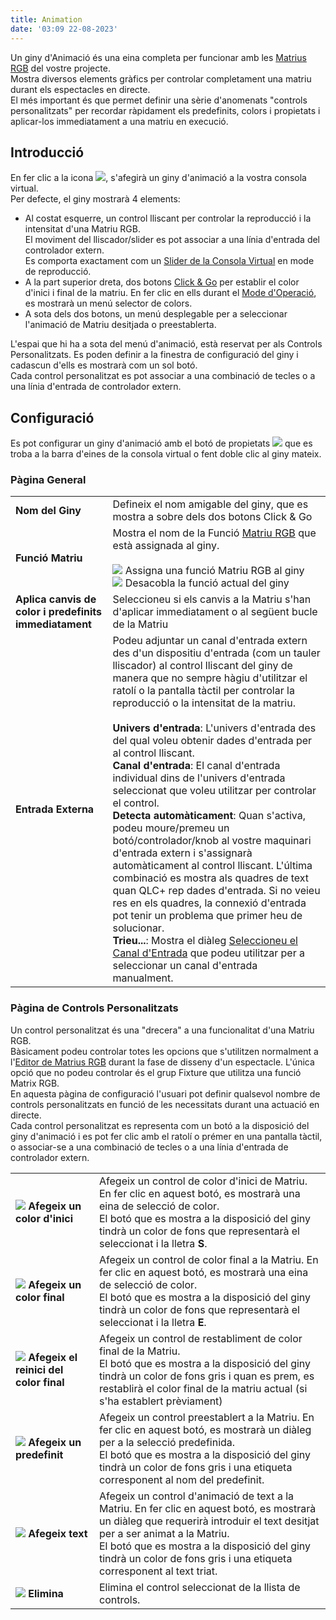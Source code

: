 ```yaml
---
title: Animation
date: '03:09 22-08-2023'
---
```


Un giny d'Animació és una eina completa per funcionar amb les [Matrius RGB](/basics/glossary-and-concepts#rgb-matrix) del vostre projecte.  
Mostra diversos elements gràfics per controlar completament una matriu durant els espectacles en directe.  
El més important és que permet definir una sèrie d'anomenats "controls personalitzats" per recordar ràpidament els predefinits, colors i propietats i aplicar-los immediatament a una matriu en execució.

Introducció
------------

En fer clic a la icona ![](/basics/animation.png), s'afegirà un giny d'animació a la vostra consola virtual.  
Per defecte, el giny mostrarà 4 elements:

* Al costat esquerre, un control lliscant per controlar la reproducció i la intensitat d'una Matriu RGB.  
    El moviment del lliscador/slider es pot associar a una línia d'entrada del controlador extern.  
    Es comporta exactament com un [Slider de la Consola Virtual](../slider) en mode de reproducció.
* A la part superior dreta, dos botons [Click & Go](/basics/glossary-and-concepts#click-and-go) per establir el color d'inici i final de la matriu. En fer clic en ells durant el [Mode d'Operació](/basics/glossary-and-concepts#modes), es mostrarà un menú selector de colors.
* A sota dels dos botons, un menú desplegable per a seleccionar l'animació de Matriu desitjada o preestablerta.

L'espai que hi ha a sota del menú d'animació, està reservat per als Controls Personalitzats. Es poden definir a la finestra de configuració del giny i cadascun d'ells es mostrarà com un sol botó.  
Cada control personalitzat es pot associar a una combinació de tecles o a una línia d'entrada de controlador extern.

Configuració
-------------

Es pot configurar un giny d'animació amb el botó de propietats ![](/basics/edit.png) que es troba a la barra d'eines de la consola virtual o fent doble clic al giny mateix.

### Pàgina General

|     |     |
| --- | --- |
| **Nom del Giny** | Defineix el nom amigable del giny, que es mostra a sobre dels dos botons Click & Go |
| **Funció Matriu** | Mostra el nom de la Funció  [Matriu RGB](/basics/glossary-and-concepts#rgb-matrix) que està assignada al giny.<br><br>![](/basics/attach.png) Assigna una funció Matriu RGB al giny <br>![](/basics/detach.png) Desacobla la funció actual del giny |
| **Aplica canvis de color i predefinits immediatament** | Seleccioneu si els canvis a la Matriu s'han d'aplicar immediatament o al següent bucle de la Matriu |
| **Entrada Externa** | Podeu adjuntar un canal d'entrada extern des d'un dispositiu d'entrada (com un tauler lliscador) al control lliscant del giny de manera que no sempre hàgiu d'utilitzar el ratolí o la pantalla tàctil per controlar la reproducció o la intensitat de la matriu.<br><br>**Univers d'entrada**: L'univers d'entrada des del qual voleu obtenir dades d'entrada per al control lliscant.<br>**Canal d'entrada**: El canal d'entrada individual dins de l'univers d'entrada seleccionat que voleu utilitzar per controlar el control.<br>**Detecta automàticament**: Quan s'activa, podeu moure/premeu un botó/controlador/knob al vostre maquinari d'entrada extern i s'assignarà automàticament al control lliscant. L'última combinació es mostra als quadres de text quan QLC+ rep dades d'entrada. Si no veieu res en els quadres, la connexió d'entrada pot tenir un problema que primer heu de solucionar.<br>**Trieu...**: Mostra el diàleg [Seleccioneu el Canal d'Entrada](../select-input-channel) que podeu utilitzar per a seleccionar un canal d'entrada manualment. |

### Pàgina de Controls Personalitzats

Un control personalitzat és una "drecera" a una funcionalitat d'una Matriu RGB.  
Bàsicament podeu controlar totes les opcions que s'utilitzen normalment a l'[Editor de Matrius RGB](/function-manager/rgb-matrix-editor) durant la fase de disseny d'un espectacle. L'única opció que no podeu controlar és el grup Fixture que utilitza una funció Matrix RGB.  
En aquesta pàgina de configuració l'usuari pot definir qualsevol nombre de controls personalitzats en funció de les necessitats durant una actuació en directe.  
Cada control personalitzat es representa com un botó a la disposició del giny d'animació i es pot fer clic amb el ratolí o prémer en una pantalla tàctil, o associar-se a una combinació de tecles o a una línia d'entrada de controlador extern.

|     |     |
| --- | --- |
| **![](/basics/color.png) Afegeix un color d'inici** | Afegeix un control de color d'inici de Matriu. En fer clic en aquest botó, es mostrarà una eina de selecció de color.  <br>El botó que es mostra a la disposició del giny tindrà un color de fons que representarà el seleccionat i la lletra **S**. |
| **![](/basics/color.png) Afegeix un color final** | Afegeix un control de color final a la Matriu. En fer clic en aquest botó, es mostrarà una eina de selecció de color.  <br>El botó que es mostra a la disposició del giny tindrà un color de fons que representarà el seleccionat i la lletra **E**. |
| **![](/basics/fileclose.png) Afegeix el reinici del color final** | Afegeix un control de restabliment de color final de la Matriu.  <br>El botó que es mostra a la disposició del giny tindrà un color de fons gris i quan es prem, es restablirà el color final de la matriu actual (si s'ha establert prèviament) |
| **![](/basics/script.png) Afegeix un predefinit** | Afegeix un control preestablert a la Matriu. En fer clic en aquest botó, es mostrarà un diàleg per a la selecció predefinida.  <br>El botó que es mostra a la disposició del giny tindrà un color de fons gris i una etiqueta corresponent al nom del predefinit. |
| **![](/basics/fonts.png) Afegeix text** | Afegeix un control d'animació de text a la  Matriu. En fer clic en aquest botó, es mostrarà un diàleg que requerirà introduir el text desitjat per a ser animat a la Matriu.  <br>El botó que es mostra a la disposició del giny tindrà un color de fons gris i una etiqueta corresponent al text triat. |
| **![](/basics/edit_remove.png) Elimina** | Elimina el control seleccionat de la llista de controls. | f |